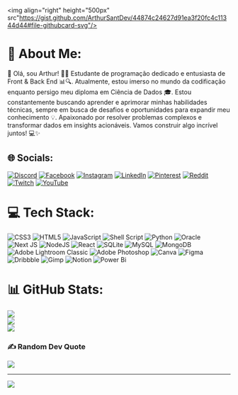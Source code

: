 <img align="right" height="500px" src"https://gist.github.com/ArthurSantDev/44874c24627d91ea3f20fc4c11344d44#file-githubcard-svg"/>
# 💫 About Me:
👋 Olá, sou Arthur! 👨‍💻 Estudante de programação dedicado e entusiasta de Front & Back End 📊🔍. Atualmente, estou imerso no mundo da codificação enquanto persigo meu diploma em Ciência de Dados 🎓. Estou constantemente buscando aprender e aprimorar minhas habilidades técnicas, sempre em busca de desafios e oportunidades para expandir meu conhecimento 💡. Apaixonado por resolver problemas complexos e transformar dados em insights acionáveis. Vamos construir algo incrível juntos! 💻✨


## 🌐 Socials:
[![Discord](https://img.shields.io/badge/Discord-%237289DA.svg?logo=discord&logoColor=white)](https://discord.gg/DevArthurSant) [![Facebook](https://img.shields.io/badge/Facebook-%231877F2.svg?logo=Facebook&logoColor=white)](https://facebook.com/oArthurSant) [![Instagram](https://img.shields.io/badge/Instagram-%23E4405F.svg?logo=Instagram&logoColor=white)](https://instagram.com/oArthurSant) [![LinkedIn](https://img.shields.io/badge/LinkedIn-%230077B5.svg?logo=linkedin&logoColor=white)](https://linkedin.com/in/DevArthurSant) [![Pinterest](https://img.shields.io/badge/Pinterest-%23E60023.svg?logo=Pinterest&logoColor=white)](https://pinterest.com/DevArthurSant) [![Reddit](https://img.shields.io/badge/Reddit-%23FF4500.svg?logo=Reddit&logoColor=white)](https://reddit.com/user/DevArthurSant) [![Twitch](https://img.shields.io/badge/Twitch-%239146FF.svg?logo=Twitch&logoColor=white)](https://twitch.tv/DevArthurSant) [![YouTube](https://img.shields.io/badge/YouTube-%23FF0000.svg?logo=YouTube&logoColor=white)](https://youtube.com/@DevArthurSant) 

# 💻 Tech Stack:
![CSS3](https://img.shields.io/badge/css3-%231572B6.svg?style=for-the-badge&logo=css3&logoColor=white) ![HTML5](https://img.shields.io/badge/html5-%23E34F26.svg?style=for-the-badge&logo=html5&logoColor=white) ![JavaScript](https://img.shields.io/badge/javascript-%23323330.svg?style=for-the-badge&logo=javascript&logoColor=%23F7DF1E) ![Shell Script](https://img.shields.io/badge/shell_script-%23121011.svg?style=for-the-badge&logo=gnu-bash&logoColor=white) ![Python](https://img.shields.io/badge/python-3670A0?style=for-the-badge&logo=python&logoColor=ffdd54) ![Oracle](https://img.shields.io/badge/Oracle-F80000?style=for-the-badge&logo=oracle&logoColor=white) ![Next JS](https://img.shields.io/badge/Next-black?style=for-the-badge&logo=next.js&logoColor=white) ![NodeJS](https://img.shields.io/badge/node.js-6DA55F?style=for-the-badge&logo=node.js&logoColor=white) ![React](https://img.shields.io/badge/react-%2320232a.svg?style=for-the-badge&logo=react&logoColor=%2361DAFB) ![SQLite](https://img.shields.io/badge/sqlite-%2307405e.svg?style=for-the-badge&logo=sqlite&logoColor=white) ![MySQL](https://img.shields.io/badge/mysql-%2300000f.svg?style=for-the-badge&logo=mysql&logoColor=white) ![MongoDB](https://img.shields.io/badge/MongoDB-%234ea94b.svg?style=for-the-badge&logo=mongodb&logoColor=white) ![Adobe Lightroom Classic](https://img.shields.io/badge/Adobe%20Lightroom%20Classic-31A8FF.svg?style=for-the-badge&logo=Adobe%20Lightroom%20Classic&logoColor=white) ![Adobe Photoshop](https://img.shields.io/badge/adobe%20photoshop-%2331A8FF.svg?style=for-the-badge&logo=adobe%20photoshop&logoColor=white) ![Canva](https://img.shields.io/badge/Canva-%2300C4CC.svg?style=for-the-badge&logo=Canva&logoColor=white) ![Figma](https://img.shields.io/badge/figma-%23F24E1E.svg?style=for-the-badge&logo=figma&logoColor=white) ![Dribbble](https://img.shields.io/badge/Dribbble-EA4C89?style=for-the-badge&logo=dribbble&logoColor=white) ![Gimp](https://img.shields.io/badge/Gimp-657D8B?style=for-the-badge&logo=gimp&logoColor=FFFFFF) ![Notion](https://img.shields.io/badge/Notion-%23000000.svg?style=for-the-badge&logo=notion&logoColor=white) ![Power Bi](https://img.shields.io/badge/power_bi-F2C811?style=for-the-badge&logo=powerbi&logoColor=black)
# 📊 GitHub Stats:
![](https://github-readme-stats.vercel.app/api?username=ArthurSantDev&theme=dark&hide_border=false&include_all_commits=true&count_private=true)<br/>
![](https://github-readme-streak-stats.herokuapp.com/?user=ArthurSantDev&theme=dark&hide_border=false)<br/>
![](https://github-readme-stats.vercel.app/api/top-langs/?username=ArthurSantDev&theme=dark&hide_border=false&include_all_commits=true&count_private=true&layout=compact)

### ✍️ Random Dev Quote
![](https://quotes-github-readme.vercel.app/api?type=horizontal&theme=tokyonight)

---
[![](https://visitcount.itsvg.in/api?id=ArthurSantDev&icon=6&color=12)](https://visitcount.itsvg.in)

<!-- Proudly created with GPRM ( https://gprm.itsvg.in ) -->
